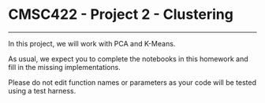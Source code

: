 # CMSC422 - Project 2 - Clustering
---

In this project, we will work with PCA and K-Means.

As usual, we expect you to complete the notebooks in this homework
and fill in the missing implementations.

Please do not edit function names or parameters as your code will be tested
using a test harness.
